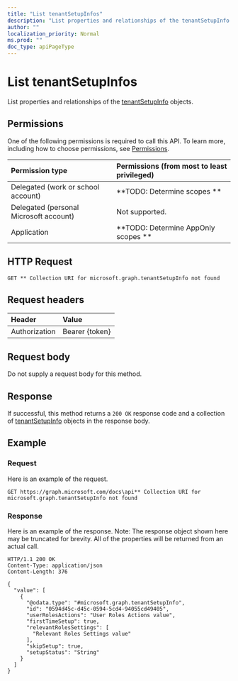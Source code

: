 ```yaml
---
title: "List tenantSetupInfos"
description: "List properties and relationships of the tenantSetupInfo objects."
author: ""
localization_priority: Normal
ms.prod: ""
doc_type: apiPageType
---
```


# List tenantSetupInfos

List properties and relationships of the [tenantSetupInfo](../resources/tenantsetupinfo.md) objects.

## Permissions
One of the following permissions is required to call this API. To learn more, including how to choose permissions, see [Permissions](/concepts/permissions-reference.md).

|Permission type|Permissions (from most to least privileged)|
|:---|:---|
|Delegated (work or school account)|**TODO: Determine scopes **|
|Delegated (personal Microsoft account)|Not supported.|
|Application|**TODO: Determine AppOnly scopes **|

## HTTP Request
<!-- {
  "blockType": "ignored"
}
-->
``` http
GET ** Collection URI for microsoft.graph.tenantSetupInfo not found
```

## Request headers
|Header|Value|
|:---|:---|
|Authorization|Bearer {token}|

## Request body
Do not supply a request body for this method.

## Response
If successful, this method returns a `200 OK` response code and a collection of [tenantSetupInfo](../resources/tenantsetupinfo.md) objects in the response body.

## Example

### Request
Here is an example of the request.
<!-- {
  "blockType": "request",
  "name": "get_tenantsetupinfo"
}
-->
``` http
GET https://graph.microsoft.com/docs\api** Collection URI for microsoft.graph.tenantSetupInfo not found
```

### Response
Here is an example of the response. Note: The response object shown here may be truncated for brevity. All of the properties will be returned from an actual call.
<!-- {
  "blockType": "response",
  "truncated": true,
  "@odata.type": "collection(microsoft.graph.tenantsetupinfo)"
}
-->
``` http
HTTP/1.1 200 OK
Content-Type: application/json
Content-Length: 376

{
  "value": [
    {
      "@odata.type": "#microsoft.graph.tenantSetupInfo",
      "id": "0594d45c-d45c-0594-5cd4-94055cd49405",
      "userRolesActions": "User Roles Actions value",
      "firstTimeSetup": true,
      "relevantRolesSettings": [
        "Relevant Roles Settings value"
      ],
      "skipSetup": true,
      "setupStatus": "String"
    }
  ]
}
```

